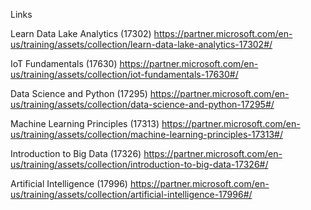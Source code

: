 Links

Learn Data Lake Analytics (17302)
https://partner.microsoft.com/en-us/training/assets/collection/learn-data-lake-analytics-17302#/

IoT Fundamentals (17630)
https://partner.microsoft.com/en-us/training/assets/collection/iot-fundamentals-17630#/

Data Science and Python (17295)
https://partner.microsoft.com/en-us/training/assets/collection/data-science-and-python-17295#/

Machine Learning Principles (17313)
https://partner.microsoft.com/en-us/training/assets/collection/machine-learning-principles-17313#/

Introduction to Big Data (17326)
https://partner.microsoft.com/en-us/training/assets/collection/introduction-to-big-data-17326#/

Artificial Intelligence (17996)
https://partner.microsoft.com/en-us/training/assets/collection/artificial-intelligence-17996#/
